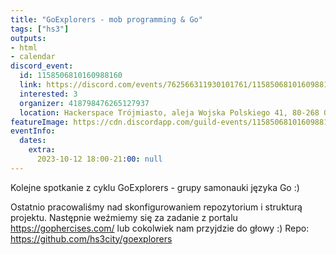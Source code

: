 ```yaml
---
title: "GoExplorers - mob programming & Go"
tags: ["hs3"]
outputs:
- html
- calendar
discord_event:
  id: 1158506810160988160
  link: https://discord.com/events/762566311930101761/1158506810160988160
  interested: 3
  organizer: 418798476265127937
  location: Hackerspace Trójmiasto, aleja Wojska Polskiego 41, 80-268 Gdańsk
featureImage: https://cdn.discordapp.com/guild-events/1158506810160988160/b6ef84b7900f3e404473b83e06a00a06.png?size=1024
eventInfo:
  dates:
    extra:
      2023-10-12 18:00-21:00: null
---
```

Kolejne spotkanie z cyklu GoExplorers - grupy samonauki języka Go :)

Ostatnio pracowaliśmy nad skonfigurowaniem repozytorium i strukturą projektu.
Następnie weźmiemy się za zadanie z portalu https://gophercises.com/ lub cokolwiek nam przyjdzie do głowy :)
Repo: https://github.com/hs3city/goexplorers
